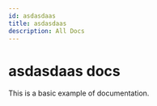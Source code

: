 ```yaml
---
id: asdasdaas
title: asdasdaas
description: All Docs
---
```


# asdasdaas docs

This is a basic example of documentation.